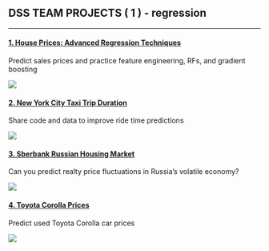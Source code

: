 ## DSS TEAM PROJECTS ( 1 ) - regression
---

#### [1. House Prices: Advanced Regression Techniques](https://github.com/JKeun/dss-regression-datasets/blob/master/project-house-prices-advanced-data/README.md)
Predict sales prices and practice feature engineering, RFs, and gradient boosting

![](https://kaggle2.blob.core.windows.net/competitions/kaggle/5407/media/housesbanner.png)

#### [2. New York City Taxi Trip Duration](https://github.com/JKeun/dss-regression-datasets/blob/master/project-nyc-taxi-trip-duration-data/README.md)
Share code and data to improve ride time predictions

![](https://encrypted-tbn0.gstatic.com/images?q=tbn:ANd9GcRZph7bSEE6ALY67kmS0os5XUHjsuHmuJQuRXcABZWqx--kotua)

#### [3. Sberbank Russian Housing Market](https://github.com/JKeun/dss-regression-datasets/blob/master/project-sberbank-housing-market-data/README.md)
Can you predict realty price fluctuations in Russia’s volatile economy?

![](https://i.archi.ru/i/650/212589.jpg)

#### [4. Toyota Corolla Prices](https://github.com/JKeun/dss-regression-datasets/blob/master/project-toyotacorolla-data/README.md)
Predict used Toyota Corolla car prices

![](http://dynimages.themotorreport.com.au/MNvgDPURYa8OnowzpR7-0zZoVnM=/fit-in/x/filters:stretch(FFFFFF)/editorial/articleLeadwide-2017-toyota-corolla-sedangnstuv.jpg)
